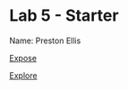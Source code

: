 # Lab 5 - Starter
Name: Preston Ellis

[Expose](https://preellis.github.io/Lab5_Starter/expose.html)

[Explore](https://preellis.github.io/Lab5_Starter/explore.html)